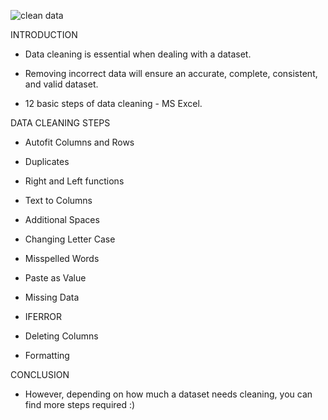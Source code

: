 ![clean data](https://github.com/JaneNnyawira/Data-Cleaning-on-Excel/assets/134518125/a3fa490e-8374-4886-88ce-7bfe0af8811e)


INTRODUCTION   

* Data cleaning is essential when dealing with a dataset. 

* Removing incorrect data will ensure an accurate, complete, consistent, and valid dataset. 

* 12 basic steps of data cleaning - MS Excel.

DATA CLEANING STEPS

* Autofit Columns and Rows
   
* Duplicates
   
* Right and Left functions

* Text to Columns

* Additional Spaces

* Changing Letter Case

* Misspelled Words

* Paste as Value

* Missing Data

* IFERROR

* Deleting Columns

* Formatting

CONCLUSION

* However, depending on how much a dataset needs cleaning, you can find more steps required :)
